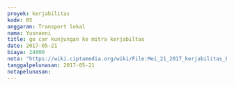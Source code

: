 ```yaml
---
proyek: kerjabilitas
kode: B5
anggaran: Transport lokal
nama: Yusnaeni
title: go car kunjungan ke mitra kerjabiltas
date: 2017-05-21
biaya: 24000
nota: "https://wiki.ciptamedia.org/wiki/File:Mei_21_2017_kerjabilitas_B5_gocar_kampusUMI_neni.png"
tanggalpelunasan: 2017-05-21
notapelunasan:
---
```

